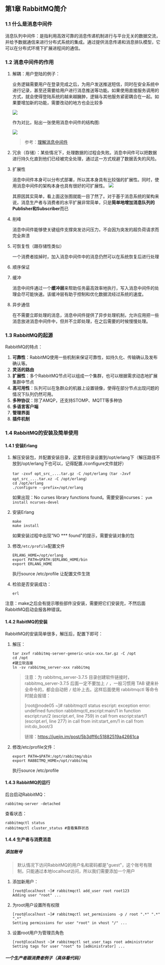 ## 第1章 RabbitMQ简介

### 1.1 什么是消息中间件

消息队列中间件：是指利用高效可靠的消息传递机制进行与平台无关的数据交流，并给予数据通信来进行分布式系统的集成。通过提供消息传递和消息排队模型，它可以在分布式环境下扩展进程间的通信。

### 1.2 消息中间件的作用

1. 解耦：用户登陆的例子：

   业务逻辑需要用户在登录完成之后，为用户发送推送短信，同时在安全系统中进行记录，甚至还需要给用户进行消息推送等功能。如果使用直接服务调用的方式，就会使得登陆系统的越来越臃肿，逻辑与其他服务紧密耦合在一起。如果要增加新的功能，需要改动的地方也会比较多

   ![](http://intheworld.win/wordpress/wp-content/uploads/2017/05/image189.png)

   作为对比，贴出一张使用消息中间件的结构图:

   ![](http://intheworld.win/wordpress/wp-content/uploads/2017/05/image-2.png)

   > 参考：[理解消息中间件](http://intheworld.win/2017/05/13/%E7%90%86%E8%A7%A3%E6%B6%88%E6%81%AF%E4%B8%AD%E9%97%B4%E4%BB%B6/)

2. 冗余（存储）：某些情况下，处理数据的过程会失败。消息中间件可以把数据进行持久化直到他们已经被完全处理，通过这一方式规避了数据丢失的风险。

3. 扩展性

   消息中间件本身可以分布式部署，所以其本身具有比较强的扩展性。同时，使用消息中间件的架构本身也具有很好的可扩展性。
   ![](http://intheworld.win/wordpress/wp-content/uploads/2017/05/mq-1.jpg)

   其原因其实简单，看上面这张图就能一目了然了。对于基于消息系统的架构来说，消息生产者与消费者的水平扩展非常简单，只是**简单地增加消息队列的Publisher和Subscriber**而已

4. 削峰

   消息中间件能够使关键组件支撑突发访问压力，不会因为突发的超负荷请求而完全奔溃

5. 可恢复性（跟存储性类似）

   一个消费者挂掉时，加入消息中间件中的消息仍然可以在系统恢复后进行处理

6. 顺序保证

7. 缓冲

   消息中间件通过一个**缓冲层**来帮助任务最高效率地执行，写入消息中间件的处理会尽可能快速。该缓冲层有助于控制和优化数据流经过系统的速度。

8. 异步通信

   在不需要立即处理的消息，消息中间件提供了异步处理机制，允许应用把一些消息放进消息中间件中，但并不立即处理，在之后需要的时候慢慢处理。

### 1.3 RabbitMQ的起源

RabbitMQ的特点：

1. **可靠性**：RabbitMQ使用一些机制来保证可靠性，如持久化、传输确认及发布确认等。
2. **灵活的路由**
3. **扩展性**：多个RabbitMQ节点可以组成一个集群，也可以根据需求动态地扩展集群中节点
4. **高可用性**：队列可以在急群众的机器上设置镜像，使得在部分节点出现问题的情况下队列仍然可用。
5. **多种协议**：除了AMQP，还支持STOMP、MQTT等多种协
6. **多语言客户端**
7. **管理界面**
8. **插件机制**

### 1.4 RabbitMQ的安装及简单使用

#### 1.4.1 安装Erlang

1. 解压安装包，并配置安装目录，这里将目录设置到/opt/erlang下（解压路径不放到/opt/erlang下也可以，记得配置./configure文件就好）

   ```shell
   tar -zxvf opt_src_....tar.gz -C /opt/erlang（tar -Jxvf opt_src_....tar.xz -C /opt/erlang）
   cd /opt/erlang
   ./configure --prefix=/opt/erlang
   ```

   如果出现：No curses library functions found。需要安装ncurses：
   `yum install ncurses-devel`

2. 安装Erlang

   ```shell
   make
   make install
   ```

   如果安装过程中出现"NO *** found"的提示，需要安装对象的包

3. 修改`/etc/profile`配置文件

   ```properties
   ERLANG_HOME=/opt/erlang
   export PATH=$PATH:$ERLANG_HOME/bin
   export ERLANG_HOME
   ```

   执行source /etc/profile 让配置文件生效

4. 检验是否安装成功：

   `erl`

注意：make之后会有提示哪些部件没安装，需要把它们安装完，不然后面RabbitMQ启动会报各种错误。

#### 1.4.2 RabitMQ的安装

RabbitMQ的安装简单很多，解压后，配置下即可：

1. 解压：

    ```shell
    tar zxvf rabbitmq-server-generic-unix-xxx.tar.gz -C /opt
    cd /opt
    #建立软连接
    ln -sv rabbitmq_server-xxx rabbitmq
    ```

    > 注意：为 rabbitmq_server-3.7.5 目录创建软件链接时，rabbitmq_server-3.7.5 后面一定不要加上 `/` ，一般习惯用 TAB 键来补全命令的，都会自动把 `/` 给补上去。这样后面使用 rabbitmqctl 等命令时就会报错：
    >
    > [root@node05 ~]# rabbitmqctl status escript: exception error: undefined function rabbitmqctl_escript:main/1 in function  escript:run/2 (escript.erl, line 759) in call from escript:start/1 (escript.erl, line 277) in call from init:start_em/1 in call from init:do_boot/3
    >
    > 链接：https://juejin.im/post/5b3dff6c51882519a42661ca

2. 修改/etc/profile文件：

    ```properties
    export PATH=$PATH:/opt/rabbitmq/sbin
    export RABBITMQ_HOME=/opt/rabbitmq
    ```

    执行source /etc/profile

#### 1.4.3 RabbitMQ的运行

后台启动RabbitMQ：

```shell
rabbitmq-server -detached
```

查看状态：

```shell
rabbitmqctl status
rabbitmqctl cluster_status #查看集群状态
```



#### 1.4.4 生产者与消费消息

##### 添加账号

> 默认情况下访问RabbitMQ的用户名和密码都是"guest"，这个账号有限制，只能通过本地localhost访问，所以我们需要添加一个用户

1. 添加新用户：

   ```shell
   [root@localhost ~]# rabbitmqctl add_user root root123
   Adding user "root" ...
   ```

2. 为root用户设置所有权限

   ```shell
   [root@localhost ~]# rabbitmqctl set_permissions -p / root ".*" ".*" ".*"
   Setting permissions for user "root" in vhost "/" ...
   ```

3. 设置root用户为管理员角色

   ```shell
   [root@localhost ~]# rabbitmqctl set_user_tags root administrator
   Setting tags for user "root" to [administrator] ...
   ```

##### 一个生产者跟消费者例子（具体看代码）


















